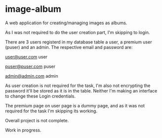 # image-album
A web application for creating/managing images as albums.


As I was not required to do the user creation part, I'm skipping to login.

There are 3 users registerd in my database table a user, a premium user (puser) and an admin.
The respective email and password are:

user@user.com
user

puser@puser.com
puser

admin@admin.com
admin


As user creation is not required for the task, I'm also not encrypting the password it'll be stored as it is in the table.
Neither I'm making an interface to change these Login credentials.

The premium page on user page is a dummy page, and as it was not required for the task I'm skipping its working.

Overall project is not complete.

Work in progress.
